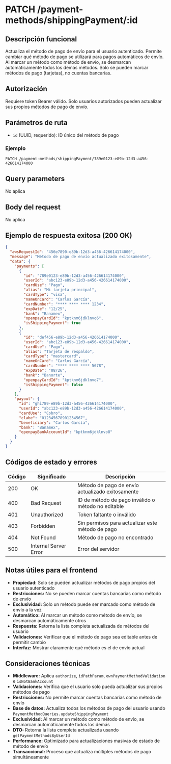 # PATCH /payment-methods/shippingPayment/:id

## Descripción funcional

Actualiza el método de pago de envío para el usuario autenticado. Permite cambiar qué método de pago se utilizará para pagos automáticos de envío. Al marcar un método como método de envío, se desmarcan automáticamente todos los demás métodos. Solo se pueden marcar métodos de pago (tarjetas), no cuentas bancarias.

## Autorización

Requiere token Bearer válido. Solo usuarios autorizados pueden actualizar sus propios métodos de pago de envío.

## Parámetros de ruta

- `id` (UUID, requerido): ID único del método de pago

### Ejemplo

```
PATCH /payment-methods/shippingPayment/789e0123-e89b-12d3-a456-426614174000
```

## Query parameters

No aplica

## Body del request

No aplica

## Ejemplo de respuesta exitosa (200 OK)

```json
{
  "awsRequestId": "456e7890-e89b-12d3-a456-426614174000",
  "message": "Método de pago de envío actualizado exitosamente",
  "data": {
    "payments": [
      {
        "id": "789e0123-e89b-12d3-a456-426614174000",
        "userId": "abc123-e89b-12d3-a456-426614174000",
        "cardUse": "Pago",
        "alias": "Mi tarjeta principal",
        "cardType": "visa",
        "nameOnCard": "Carlos García",
        "cardNumber": "**** **** **** 1234",
        "expDate": "12/25",
        "bank": "Banamex",
        "openpayCardId": "kptknm6jdklnvo6",
        "isShippingPayment": true
      },
      {
        "id": "def456-e89b-12d3-a456-426614174000",
        "userId": "abc123-e89b-12d3-a456-426614174000",
        "cardUse": "Pago",
        "alias": "Tarjeta de respaldo",
        "cardType": "mastercard",
        "nameOnCard": "Carlos García",
        "cardNumber": "**** **** **** 5678",
        "expDate": "08/26",
        "bank": "Banorte",
        "openpayCardId": "kptknm6jdklnvo7",
        "isShippingPayment": false
      }
    ],
    "payout": {
      "id": "ghi789-e89b-12d3-a456-426614174000",
      "userId": "abc123-e89b-12d3-a456-426614174000",
      "cardUse": "Cobro",
      "clabe": "012345678901234567",
      "beneficiary": "Carlos García",
      "bank": "Banamex",
      "openpayBankAccountId": "kptknm6jdklnvo8"
    }
  }
}
```

## Códigos de estado y errores

| Código | Significado           | Descripción                                        |
| ------ | --------------------- | -------------------------------------------------- |
| 200    | OK                    | Método de pago de envío actualizado exitosamente   |
| 400    | Bad Request           | ID de método de pago inválido o método no editable |
| 401    | Unauthorized          | Token faltante o inválido                          |
| 403    | Forbidden             | Sin permisos para actualizar este método de pago   |
| 404    | Not Found             | Método de pago no encontrado                       |
| 500    | Internal Server Error | Error del servidor                                 |

## Notas útiles para el frontend

- **Propiedad:** Solo se pueden actualizar métodos de pago propios del usuario autenticado
- **Restricciones:** No se pueden marcar cuentas bancarias como método de envío
- **Exclusividad:** Solo un método puede ser marcado como método de envío a la vez
- **Automático:** Al marcar un método como método de envío, se desmarcan automáticamente otros
- **Respuesta:** Retorna la lista completa actualizada de métodos del usuario
- **Validaciones:** Verificar que el método de pago sea editable antes de permitir cambio
- **Interfaz:** Mostrar claramente qué método es el de envío actual

## Consideraciones técnicas

- **Middleware:** Aplica `authorize`, `idPathParam`, `ownPaymentMethodValidation` e `isNotBankAccount`
- **Validaciones:** Verifica que el usuario solo pueda actualizar sus propios métodos de pago
- **Restricciones:** No permite marcar cuentas bancarias como método de envío
- **Base de datos:** Actualiza todos los métodos de pago del usuario usando `PaymentMethodQueries.updateShippingPayment`
- **Exclusividad:** Al marcar un método como método de envío, se desmarcan automáticamente todos los demás
- **DTO:** Retorna la lista completa actualizada usando `getPaymentMethodsByUserId`
- **Performance:** Optimizado para actualizaciones masivas de estado de método de envío
- **Transaccional:** Proceso que actualiza múltiples métodos de pago simultáneamente
